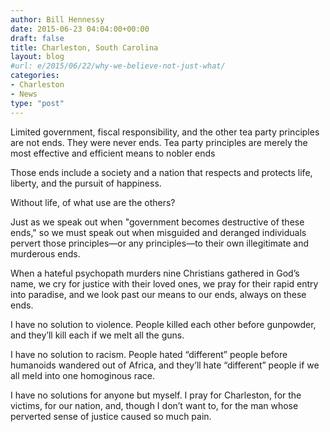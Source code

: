 ```yaml
---
author: Bill Hennessy
date: 2015-06-23 04:04:00+00:00
draft: false
title: Charleston, South Carolina
layout: blog
#url: e/2015/06/22/why-we-believe-not-just-what/
categories:
- Charleston
- News
type: "post"
---
```


Limited government, fiscal responsibility, and the other tea party principles are not ends. They were never ends. Tea party principles are merely the most effective and efficient means to nobler ends

Those ends include a society and a nation that respects and protects life, liberty, and the pursuit of happiness.

Without life, of what use are the others?

Just as we speak out when "government becomes destructive of these ends," so we must speak out when misguided and deranged individuals pervert those principles—or any principles—to their own illegitimate and murderous ends.

When a hateful psychopath murders nine Christians gathered in God’s name, we cry for justice with their loved ones, we pray for their rapid entry into paradise, and we look past our means to our ends, always on these ends.

I have no solution to violence. People killed each other before gunpowder, and they’ll kill each if we melt all the guns.

I have no solution to racism. People hated “different” people before humanoids wandered out of Africa, and they’ll hate “different” people if we all meld into one homoginous race.

I have no solutions for anyone but myself. I pray for Charleston, for the victims, for our nation, and, though I don’t want to, for the man whose perverted sense of justice caused so much pain.   

